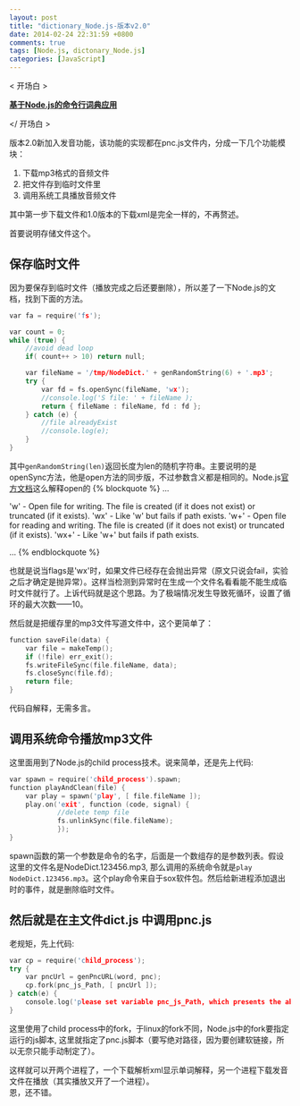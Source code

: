 ```yaml
---
layout: post
title: "dictionary_Node.js-版本v2.0"
date: 2014-02-24 22:31:59 +0800
comments: true
tags: [Node.js, dictonary_Node.js]
categories: [JavaScript]
---
```


&lt; 开场白 &gt;

[**基于Node.js的命令行词典应用**][0]

&lt;/ 开场白 &gt;

版本2.0新加入发音功能，该功能的实现都在pnc.js文件内，分成一下几个功能模块：

1. 下载mp3格式的音频文件
2. 把文件存到临时文件里
3. 调用系统工具播放音频文件

<!--more-->
其中第一步下载文件和1.0版本的下载xml是完全一样的，不再赘述。

首要说明存储文件这个。

## 保存临时文件
因为要保存到临时文件（播放完成之后还要删除），所以差了一下Node.js的文档，找到下面的方法。

``` cpp 
var fa = require('fs');

var count = 0;
while (true) {
	//avoid dead loop
	if( count++ > 10) return null;

	var fileName = '/tmp/NodeDict.' + genRandomString(6) + '.mp3';
	try {
		var fd = fs.openSync(fileName, 'wx');
		//console.log('S file: ' + fileName );
		return { fileName : fileName, fd : fd };
	} catch (e) {
		//file alreadyExist
		//console.log(e);
	}
}
```

其中`genRandomString(len)`返回长度为len的随机字符串。主要说明的是openSync方法，他是open方法的同步版，不过参数含义都是相同的。Node.js[官方文档][1]这么解释open的
{% blockquote %}
...

'w' - Open file for writing. The file is created (if it does not exist) or truncated (if it exists).
'wx' - Like 'w' but fails if path exists.
'w+' - Open file for reading and writing. The file is created (if it does not exist) or truncated (if it exists).
'wx+' - Like 'w+' but fails if path exists.

...
{% endblockquote %}

也就是说当flags是'wx'时，如果文件已经存在会抛出异常（原文只说会fail，实验之后才确定是抛异常）。这样当检测到异常时在生成一个文件名看看能不能生成临时文件就行了。上诉代码就是这个思路。为了极端情况发生导致死循环，设置了循环的最大次数——10。

然后就是把缓存里的mp3文件写道文件中，这个更简单了：

``` cpp
function saveFile(data) {
	var file = makeTemp();
	if (!file) err_exit();
	fs.writeFileSync(file.fileName, data);
	fs.closeSync(file.fd);
	return file;
}
```
代码自解释，无需多言。

## 调用系统命令播放mp3文件
这里面用到了Node.js的child process技术。说来简单，还是先上代码:

```cpp
var spawn = require('child_process').spawn;
function playAndClean(file) {
	var play = spawn('play', [ file.fileName ]);
	play.on('exit', function (code, signal) {
			//delete temp file
			fs.unlinkSync(file.fileName);
			});
}
```
spawn函数的第一个参数是命令的名字，后面是一个数组存的是参数列表。假设这里的文件名是NodeDict.123456.mp3, 那么调用的系统命令就是`play NodeDict.123456.mp3`。这个play命令来自于sox软件包。然后给新进程添加退出时的事件，就是删除临时文件。

## 然后就是在主文件dict.js 中调用pnc.js
老规矩，先上代码:

```cpp 
var cp = require('child_process');
try {
	var pncUrl = genPncURL(word, pnc);
	cp.fork(pnc_js_Path, [ pncUrl ]);
} catch(e) {
	console.log('please set variable pnc_js_Path, which presents the absolute path of pnc.js');
}
```
这里使用了child process中的fork，于linux的fork不同，Node.js中的fork要指定运行的js脚本, 这里就指定了pnc.js脚本（要写绝对路径，因为要创建软链接，所以无奈只能手动制定了）。

这样就可以开两个进程了，一个下载解析xml显示单词解释，另一个进程下载发音文件在播放（其实播放又开了一个进程）。  
恩，还不错。


[0]:https://github.com/LanderlYoung/Dictinoary_Node.js
[1]:http://www.nodejs.org/api/fs.html#fs_fs_open_path_flags_mode_callback
